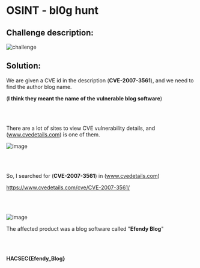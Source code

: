 # OSINT - bl0g hunt



## Challenge description:
![challenge](https://user-images.githubusercontent.com/70543460/94371157-f9583c00-00fc-11eb-88b2-89ba6274cfef.png)

## Solution:

We are given a CVE id in the description (**CVE-2007-3561**), and we need to find the author blog name.

(**I think they meant the name of the vulnerable blog software**)

<br/><br/>

There are a lot of sites to view CVE vulnerability details, and (www.cvedetails.com) is one of them.


![image](https://user-images.githubusercontent.com/70543460/94371416-1261ec80-00ff-11eb-85cb-71f4b47ebc8d.png)

<br/><br/>

So, I searched for (**CVE-2007-3561**) in (www.cvedetails.com)

https://www.cvedetails.com/cve/CVE-2007-3561/

<br/><br/>

![image](https://user-images.githubusercontent.com/70543460/94371657-cadc6000-0100-11eb-8113-e5819122311f.png)


The affected product was a blog software called "**Efendy Blog**"

<br/><br/>

**HACSEC{Efendy_Blog}**
